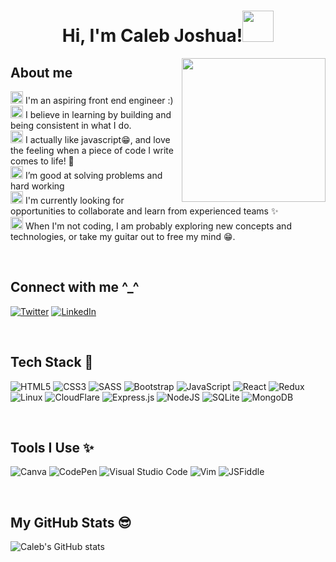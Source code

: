 <!--
### Hi there 👋


**calebjoshuapaul/calebjoshuapaul** is a ✨ _special_ ✨ repository because its `README.md` (this file) appears on your GitHub profile.

Here are some ideas to get you started:

- 🔭 I’m currently working on ...
- 🌱 I’m currently learning ...
- 👯 I’m looking to collaborate on ...
- 🤔 I’m looking for help with ...
- 💬 Ask me about ...
- 📫 How to reach me: ...
- 😄 Pronouns: ...
- ⚡ Fun fact: ...
-->

<h1 align="center">Hi, I'm Caleb Joshua!<img src="https://media.giphy.com/media/mGcNjsfWAjY5AEZNw6/giphy.gif" width="50"></h1>
<img align='right' src="https://c.tenor.com/_G4S27uG3loAAAAC/cat-work.gif" width="230">

## About me
<img height="20" src="https://acegif.com/wp-content/uploads/2020/b72nv6/partyparrt-30.gif"> I'm an aspiring front end engineer :)<br>
<img height="20" src="https://acegif.com/wp-content/uploads/2020/b72nv6/partyparrt-30.gif"> I believe in learning by building and being consistent in what I do. <br>
<img height="20" src="https://acegif.com/wp-content/uploads/2020/b72nv6/partyparrt-30.gif"> I actually like javascript😁, and love the feeling when a piece of code I write comes to life! 🤩<br>
<img height="20" src="https://acegif.com/wp-content/uploads/2020/b72nv6/partyparrt-30.gif"> I’m good at solving problems and hard working <br>
<img height="20" src="https://acegif.com/wp-content/uploads/2020/b72nv6/partyparrt-30.gif"> I'm currently looking for opportunities to collaborate and learn from experienced teams ✨<br>
<img height="20" src="https://acegif.com/wp-content/uploads/2020/b72nv6/partyparrt-30.gif"> When I'm not coding, I am probably exploring new concepts and technologies, or take my guitar out to free my mind 😁. 

<br>

## Connect with me ^_^ 

[<img alt="Twitter" src="https://img.shields.io/badge/Twitter-1DA1F2?style=for-the-badge&logo=twitter&logoColor=white" />](https://twitter.com/CalebJoshuaPaul)
[<img alt="LinkedIn" src="https://img.shields.io/badge/linkedin-0A66C2?style=for-the-badge&logo=linkedin&logoColor=white" />](https://www.linkedin.com/in/caleb-joshua/)

<br>

## Tech Stack 🚀
![HTML5](https://img.shields.io/badge/html5-%23E34F26.svg?style=for-the-badge&logo=html5&logoColor=white)
![CSS3](https://img.shields.io/badge/css3-%231572B6.svg?style=for-the-badge&logo=css3&logoColor=white)
![SASS](https://img.shields.io/badge/SASS-hotpink.svg?style=for-the-badge&logo=SASS&logoColor=white)
![Bootstrap](https://img.shields.io/badge/bootstrap-%23563D7C.svg?style=for-the-badge&logo=bootstrap&logoColor=white)
![JavaScript](https://img.shields.io/badge/javascript-%23323330.svg?style=for-the-badge&logo=javascript&logoColor=%23F7DF1E)
![React](https://img.shields.io/badge/react-%2320232a.svg?style=for-the-badge&logo=react&logoColor=%2361DAFB)
![Redux](https://img.shields.io/badge/redux-%23593d88.svg?style=for-the-badge&logo=redux&logoColor=white)
![Linux](https://img.shields.io/badge/Linux-FCC624?style=for-the-badge&logo=linux&logoColor=black)
![CloudFlare](https://img.shields.io/badge/cloudflare-F38020?style=for-the-badge&logo=cloudflare&logoColor=white)
![Express.js](https://img.shields.io/badge/express.js-%23404d59.svg?style=for-the-badge&logo=express&logoColor=%2361DAFB)
![NodeJS](https://img.shields.io/badge/node.js-6DA55F?style=for-the-badge&logo=node.js&logoColor=white)
![SQLite](https://img.shields.io/badge/sqlite-%2307405e.svg?style=for-the-badge&logo=sqlite&logoColor=white)
![MongoDB](https://img.shields.io/badge/MongoDB-%234ea94b.svg?style=for-the-badge&logo=mongodb&logoColor=white)


<br>


## Tools I Use ✨

![Canva](https://img.shields.io/badge/Canva-%2300C4CC.svg?style=for-the-badge&logo=Canva&logoColor=white)
![CodePen](https://img.shields.io/badge/CodePen-white?style=for-the-badge&logo=codepen&logoColor=black)
![Visual Studio Code](https://img.shields.io/badge/Visual%20Studio%20Code-0078d7.svg?style=for-the-badge&logo=visual-studio-code&logoColor=white)
![Vim](https://img.shields.io/badge/VIM-%2311AB00.svg?style=for-the-badge&logo=vim&logoColor=white)
![JSFiddle](https://img.shields.io/badge/JSFiddle-0084FF.svg?style=for-the-badge&logo=jsfiddle&logoColor=white)

<br>

## My GitHub Stats 😎
![Caleb's GitHub stats](https://github-readme-stats.vercel.app/api?username=calebjoshuapaul&theme=cobalt&show_icons=true)
